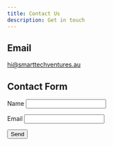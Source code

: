 ```yaml
---
title: Contact Us 
description: Get in touch
---    
```


## Email

[hi@smarttechventures.au](mailto:hi@smarttechventures.au)    

## Contact Form    

<div class="hero">
    <form name="contact" netlify>
		<p>
		  <label>Name <input type="text" name="name" /></label>
		</p>
		<p>
		  <label>Email <input type="email" name="email" /></label>
		</p>
		<p>
		  <button type="submit">Send</button>
		</p>
	  </form>
    
</div>